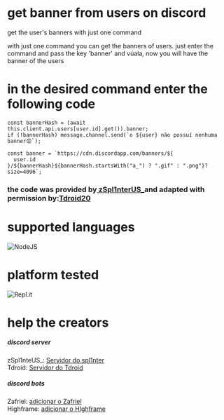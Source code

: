 # get banner from users on discord
get the user's banners with just one command

with just one command you can get the banners of users. just enter the command and pass the key 'banner' and vúala, now you will have the banner of the users

<h1>in the desired command enter the following code</h1>

    const bannerHash = (await this.client.api.users[user.id].get()).banner;
    if (!bannerHash) message.channel.send(`o ${user} não possuí nenhuma banner😟`);

    const banner = `https://cdn.discordapp.com/banners/${
      user.id
    }/${bannerHash}${bannerHash.startsWith("a_") ? ".gif" : ".png"}?size=4096`;
<h3>the code was provided by<a href="https://www.youtube.com/channel/UCz2V-73WjkV9N6Nwxef9HgA"> zSpl1nterUS_<a>and adapted with permission by:<a href="https>//highframe.tdroid20.repl.co">Tdroid20<a></h3>

<h1>supported languages</h1>
<img alt="NodeJS" src="https://img.shields.io/badge/node.js-%2343853D.svg?style=for-the-badge&logo=node.js&logoColor=white"/>
<h1>platform tested</h1>
<img alt="Repl.it" src="https://img.shields.io/badge/Repl.it-%230D101E.svg?style=for-the-badge&logo=Replit&logoColor=white"/> 
<h1>help the creators</h1>
<h5>discord server</h5>
zSpl1nteUS_: <a href="https:/discord.gg/zafriel">Servidor do spl1nter</a>
    <br>
Tdroid: <a href="https://discord.gg/dhXQPTuQy8">Servidor do Tdroid</a>
<h5>discord bots</h5>
    Zafriel: <a href="https://discord.com/oauth2/authorize?client_id=601847636546289664&permissions=20887631278&scope=bot">adicionar o Zafriel</a>
    <br>
Highframe: <a href="https://discord.com/oauth2/authorize?client_id=821548564421148692&permissions=2147483647&scope=bot%20applications.commands%20identify">adicionar o HIghframe</a>

